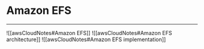 # Amazon EFS
---
![[awsCloudNotes#Amazon EFS]]
![[awsCloudNotes#Amazon EFS architecture]]
![[awsCloudNotes#Amazon EFS implementation]]
